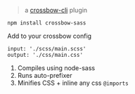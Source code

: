 > a [crossbow-cli](https://github.com/Crossbow-js/crossbow-cli) plugin

```shell
npm install crossbow-sass
```

Add to your crossbow config

```
input: './scss/main.scss'
output: './css/main.css'
```

1. Compiles using node-sass
2. Runs auto-prefixer
3. Minifies CSS + inline any css `@imports`